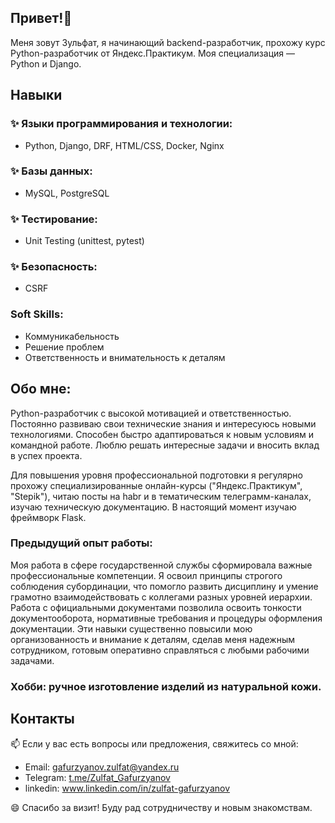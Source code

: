 ## Привет!👋

Меня зовут Зульфат, я начинающий backend-разработчик, прохожу курс Python-разработчик от Яндекс.Практикум. Моя специализация — Python и Django.

## Навыки

### ✨ Языки программирования и технологии:
   - Python, Django, DRF, HTML/CSS, Docker, Nginx

### ✨ Базы данных:
   - MySQL, PostgreSQL

### ✨ Тестирование:
   - Unit Testing (unittest, pytest)

### ✨ Безопасность:
   - CSRF

### Soft Skills:
   - Коммуникабельность
   - Решение проблем
   - Ответственность и внимательность к деталям

## Обо мне:
Python-разработчик с высокой мотивацией и ответственностью. Постоянно развиваю свои
технические знания и интересуюсь новыми технологиями. Способен быстро
адаптироваться к новым условиям и командной работе. Люблю решать интересные задачи
и вносить вклад в успех проекта.

Для повышения уровня профессиональной подготовки я регулярно прохожу
специализированные онлайн-курсы ("Яндекс.Практикум", "Stepik"), читаю посты на habr и
в тематическим телеграмм-каналах, изучаю техническую документацию. В настоящий
момент изучаю фреймворк Flask.

### Предыдущий опыт работы: 
Моя работа в сфере государственной службы сформировала важные профессиональные
компетенции. Я освоил принципы строгого соблюдения субординации, что помогло развить
дисциплину и умение грамотно взаимодействовать с коллегами разных уровней иерархии.
Работа с официальными документами позволила освоить тонкости документооборота,
нормативные требования и процедуры оформления документации. Эти навыки
существенно повысили мою организованность и внимание к деталям, сделав меня
надежным сотрудником, готовым оперативно справляться с любыми рабочими задачами.

### Хобби: ручное изготовление изделий из натуральной кожи.

## Контакты

   📫 Если у вас есть вопросы или предложения, свяжитесь со мной:
   - Email: gafurzyanov.zulfat@yandex.ru
   - Telegram: [t.me/Zulfat_Gafurzyanov](https://t.me/Zulfat_Gafurzyanov)
   - linkedin: www.linkedin.com/in/zulfat-gafurzyanov

   😄 Спасибо за визит! Буду рад сотрудничеству и новым знакомствам.
<!--
**Zulfat-Gafurzyanov/Zulfat-Gafurzyanov** is a ✨ _special_ ✨ repository because its `README.md` (this file) appears on your GitHub profile.

Here are some ideas to get you started:

- 🔭 I’m currently working on ...
- 🌱 I’m currently learning ...
- 👯 I’m looking to collaborate on ...
- 🤔 I’m looking for help with ...
- 💬 Ask me about ...
- 📫 How to reach me: ...
- 😄 Pronouns: ...
- ⚡ Fun fact: ...
-->
